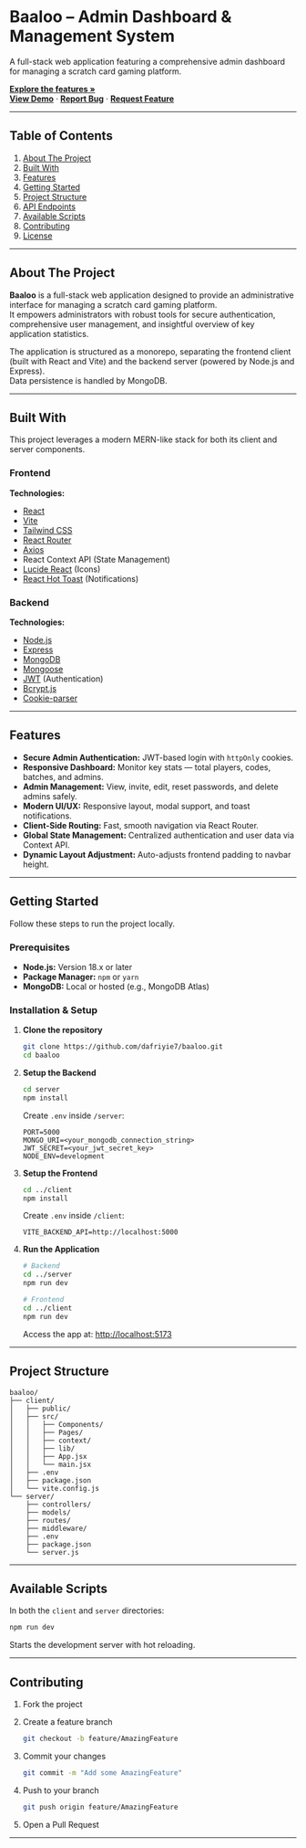 # Baaloo – Admin Dashboard & Management System

A full-stack web application featuring a comprehensive admin dashboard for managing a scratch card gaming platform.

**[Explore the features »](#-features)**  
**[View Demo](https://your-live-demo-url.com)** · **[Report Bug](https://github.com/dafriyie7/baaloo/issues)** · **[Request Feature](https://github.com/dafriyie7/baaloo/issues)**

---

## Table of Contents

1. [About The Project](#-about-the-project)
2. [Built With](#-built-with)
3. [Features](#-features)
4. [Getting Started](#-getting-started)
5. [Project Structure](#-project-structure)
6. [API Endpoints](#-api-endpoints)
7. [Available Scripts](#-available-scripts)
8. [Contributing](#-contributing)
9. [License](#-license)

---

## About The Project

**Baaloo** is a full-stack web application designed to provide an administrative interface for managing a scratch card gaming platform.  
It empowers administrators with robust tools for secure authentication, comprehensive user management, and insightful overview of key application statistics.

The application is structured as a monorepo, separating the frontend client (built with React and Vite) and the backend server (powered by Node.js and Express).  
Data persistence is handled by MongoDB.

---

## Built With

This project leverages a modern MERN-like stack for both its client and server components.

### Frontend

**Technologies:**

- [React](https://react.dev/)
- [Vite](https://vitejs.dev/)
- [Tailwind CSS](https://tailwindcss.com/)
- [React Router](https://reactrouter.com/)
- [Axios](https://axios-http.com/)
- React Context API (State Management)
- [Lucide React](https://lucide.dev/) (Icons)
- [React Hot Toast](https://react-hot-toast.com/) (Notifications)

### Backend

**Technologies:**

- [Node.js](https://nodejs.org/)
- [Express](https://expressjs.com/)
- [MongoDB](https://www.mongodb.com/)
- [Mongoose](https://mongoosejs.com/)
- [JWT](https://jwt.io/) (Authentication)
- [Bcrypt.js](https://www.npmjs.com/package/bcryptjs)
- [Cookie-parser](https://www.npmjs.com/package/cookie-parser)

---

## Features

- **Secure Admin Authentication:** JWT-based login with `httpOnly` cookies.  
- **Responsive Dashboard:** Monitor key stats — total players, codes, batches, and admins.  
- **Admin Management:** View, invite, edit, reset passwords, and delete admins safely.  
- **Modern UI/UX:** Responsive layout, modal support, and toast notifications.  
- **Client-Side Routing:** Fast, smooth navigation via React Router.  
- **Global State Management:** Centralized authentication and user data via Context API.  
- **Dynamic Layout Adjustment:** Auto-adjusts frontend padding to navbar height.

---

## Getting Started

Follow these steps to run the project locally.

### Prerequisites

- **Node.js:** Version 18.x or later  
- **Package Manager:** `npm` or `yarn`  
- **MongoDB:** Local or hosted (e.g., MongoDB Atlas)

### Installation & Setup

1. **Clone the repository**

   ```bash
   git clone https://github.com/dafriyie7/baaloo.git
   cd baaloo
   ```

2. **Setup the Backend**

   ```bash
   cd server
   npm install
   ```

   Create `.env` inside `/server`:

   ```env
   PORT=5000
   MONGO_URI=<your_mongodb_connection_string>
   JWT_SECRET=<your_jwt_secret_key>
   NODE_ENV=development
   ```

3. **Setup the Frontend**

   ```bash
   cd ../client
   npm install
   ```

   Create `.env` inside `/client`:

   ```env
   VITE_BACKEND_API=http://localhost:5000
   ```

4. **Run the Application**

   ```bash
   # Backend
   cd ../server
   npm run dev

   # Frontend
   cd ../client
   npm run dev
   ```

   Access the app at: [http://localhost:5173](http://localhost:5173)

---

## Project Structure

```
baaloo/
├── client/
│   ├── public/
│   ├── src/
│   │   ├── Components/
│   │   ├── Pages/
│   │   ├── context/
│   │   ├── lib/
│   │   ├── App.jsx
│   │   └── main.jsx
│   ├── .env
│   ├── package.json
│   └── vite.config.js
└── server/
    ├── controllers/
    ├── models/
    ├── routes/
    ├── middleware/
    ├── .env
    ├── package.json
    └── server.js
```

---

## Available Scripts

In both the `client` and `server` directories:

```bash
npm run dev
```

Starts the development server with hot reloading.

---

## Contributing

1. Fork the project  
2. Create a feature branch  

   ```bash
   git checkout -b feature/AmazingFeature
   ```

3. Commit your changes  

   ```bash
   git commit -m "Add some AmazingFeature"
   ```

4. Push to your branch  

   ```bash
   git push origin feature/AmazingFeature
   ```

5. Open a Pull Request

---
